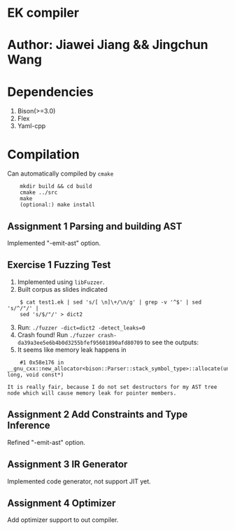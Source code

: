 # EK compiler

# Author: Jiawei Jiang && Jingchun Wang

# Dependencies
1. Bison(>=3.0)     
2. Flex     
3. Yaml-cpp     

# Compilation
Can automatically compiled by `cmake`       
```
    mkdir build && cd build
    cmake ../src
    make
    (optional:) make install
```



## Assignment 1 Parsing and building AST
Implemented "-emit-ast" option.

## Exercise 1 Fuzzing Test
1. Implemented using `libFuzzer`.       
2. Built corpus as slides indicated     
```
    $ cat test1.ek | sed 's/[ \n]\+/\n/g' | grep -v '^$' | sed 's/^/"/' |
    sed 's/$/"/' > dict2
```
3. Run: `./fuzzer -dict=dict2 -detect_leaks=0`
4. Crash found! Run `./fuzzer crash-da39a3ee5e6b4b0d3255bfef95601890afd80709` to see the outputs:       
5. It seems like memory leak happens in 
```
    #1 0x58e176 in __gnu_cxx::new_allocator<bison::Parser::stack_symbol_type>::allocate(unsigned long, void const*)
```

    It is really fair, because I do not set destructors for my AST tree node which will cause memory leak for pointer members.

## Assignment 2 Add Constraints and Type Inference
Refined "-emit-ast" option.

## Assignment 3 IR Generator
Implemented code generator, not support JIT yet.

## Assignment 4 Optimizer
Add optimizer support to out compiler.
